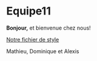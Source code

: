 # Equipe11




**Bonjour,** et bienvenue chez nous!

[Notre fichier de style](https://github.com/UQAM-INF2015-AUT-2011/equipe11/blob/master/Style.md)



Mathieu, Dominique et Alexis
